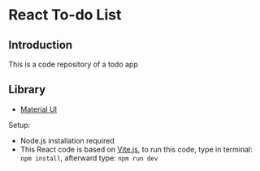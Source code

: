 # React To-do List

## Introduction
This is a code repository of a todo app

## Library 
- [Material UI](https://mui.com/)

Setup:
- Node.js installation required
- This React code is based on [Vite.js](https://vitejs.dev/), to run this code, type in terminal:
```npm install```, afterward type: ```npm run dev```


